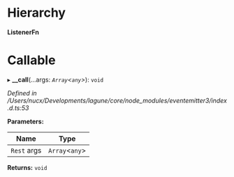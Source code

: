 

# Hierarchy

**ListenerFn**

# Callable
▸ **__call**(...args: *`Array`<`any`>*): `void`

*Defined in /Users/nucx/Developments/lagune/core/node_modules/eventemitter3/index.d.ts:53*

**Parameters:**

| Name | Type |
| ------ | ------ |
| `Rest` args | `Array`<`any`> |

**Returns:** `void`

